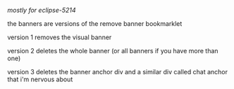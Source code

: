 *mostly for eclipse-5214*

the banners are versions of the remove banner bookmarklet

version 1 removes the visual banner

version 2 deletes the whole banner (or all banners if you have more than one)

version 3 deletes the banner anchor div and a similar div called chat anchor that i'm nervous about
